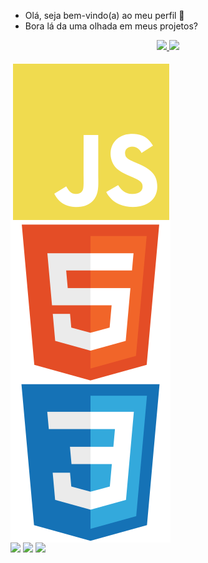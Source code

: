 - Olá, seja bem-vindo(a) ao meu perfil 👋 
- Bora lá da uma olhada em meus projetos?

<div align="center">
  <a href="https://github.com/Luhrodrigues45">
 <img altura="180em" src="https://github-readme-stats.vercel.app/api?username=luanarodrigues&show_icons=true&theme=blue&include_all_commits=true&count_private=true"/>
 <img altura="180em" src="https://github-readme-stats.vercel.app/api/top-langs/?username=luanarodrigues&layout=compact&langs_count=7&theme=blue"/>
</div>
  
  
<div style="display: inline_block"><br>
 <img align="center" alt="Luh-Js" altura="20" largura="20" src="https://raw.githubusercontent.com/devicons/devicon/master/icons/javascript/javascript-plain.svg">
 <img align="center" alt="Luh-HTML" altura="20" largura="20" src="https://raw.githubusercontent.com/devicons/devicon/master/icons/html5/html5-original.svg">
 <img align="center" alt="Luh-CSS" altura="20" largura="20" src="https://raw.githubusercontent.com/devicons/devicon/master/icons/css3/css3-original.svg">
</div>
  
  
 <div> 
  <a href="https://www.instagram.com/luhrodrigues45/" target="_blank"><img src="https://img.shields.io/badge/-Instagram-%23E4405F?style=for-the-badge&logo=instagram&logoColor=white" target="_blank"></a>
 <a href="https://discord.gg/AQYymjQABs" target="_blank"><img src="https://img.shields.io/badge/Discord-7289DA?style=for-the-badge&logo=discord&logoColor=white" target="_blank"></a> 
  <a href = "mailto:luanarodrigues215@hotmail.com"><img src="https://img.shields.io/badge/Microsoft-666666?style=for-the-badge&logo=microsoft&logoColor=white target="_blank"></a>
</div>
